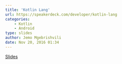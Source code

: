 ```yaml
---
title: 'Kotlin Lang'
url: https://speakerdeck.com/developer/kotlin-lang
categories:
    - Kotlin
    - Android
type: slides
author: Jemo Mgebrishvili
date: Nov 20, 2016 01:34
---
```


[Slides](https://speakerdeck.com/developer/kotlin-lang)
